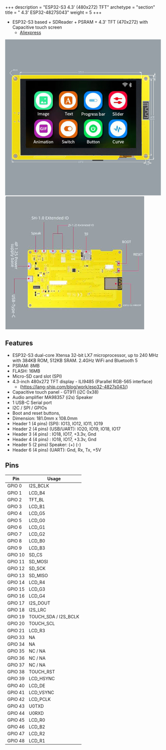 +++
description = "ESP32-S3 4.3' (480x272) TFT"
archetype = "section"
title = " 4.3' ESP32-4827S043"
weight = 5
+++

* ESP32-S3 based + SDReader + PSRAM + 4.3' TFT (470x272) with Capacitive touch screen
  * [Aliexpress](https://www.aliexpress.com/item/1005004788147691.html)

![image](front.jpg?width=400px)
![image](back.jpg?width=400px)


## Features
* ESP32-S3 dual-core Xtensa 32-bit LX7 microprocessor, up to 240 MHz with 384KB ROM, 512KB SRAM. 2.4GHz WiFi and Bluetooth 5
* PSRAM: 8MB     
* FLASH: 16MB
* Micro-SD card slot (SPI)
* 4.3-inch 480x272 TFT display - ILI9485 (Parallel RGB-565 interface)
  * (https://lang-ship.com/blog/work/esp32-4827s043/)
* Capacitive touch panel - GT911 (i2C 0x38)
* Audio amplifier MA98357 (i2s) Speaker
* 1 USB-C Serial port
* I2C / SPI / GPIOs
* Boot and reset buttons, 
* Dimension: 181.0mm x 108.0mm   
* Header 1 (4 pins) (SPI): IO13, IO12, IO11, IO19 
* Header 2 (4 pins) (USB/UART): IO20, IO19, IO18, IO17 
* Header 3 (4 pins) : IO18, IO17, +3.3v, Gnd 
* Header 4 (4 pins) : IO18, IO17, +3.3v, Gnd 
* Header 5 (2 pins) Speaker: (+) (-)  
* Header 6 (4 pins) (UART): Gnd, Rx, Tx, +5V

## Pins 
Pin | Usage 
----|-----
GPIO 0 | I2S_BCLK  
GPIO 1 | LCD_B4    
GPIO 2 | TFT_BL  
GPIO 3 | LCD_B1  
GPIO 4 | LCD_G5   
GPIO 5 | LCD_G0  
GPIO 6 | LCD_G1  
GPIO 7 | LCD_G2  
GPIO 8 | LCD_B0   
GPIO 9 | LCD_B3  
GPIO 10 | SD_CS   
GPIO 11 | SD_MOSI    
GPIO 12 | SD_SCK    
GPIO 13 | SD_MISO   
GPIO 14 | LCD_R4  
GPIO 15 | LCD_G3  
GPIO 16 | LCD_G4  
GPIO 17 | I2S_DOUT  
GPIO 18 | I2S_LRC  
GPIO 19 | TOUCH_SDA / I2S_BCLK 
GPIO 20 | TOUCH_SCL  
GPIO 21 | LCD_R3  
GPIO 33 | NA  
GPIO 34 | NA  
GPIO 35 | NC / NA    
GPIO 36 | NC / NA   
GPIO 37 | NC / NA    
GPIO 38 | TOUCH_RST  
GPIO 39 | LCD_HSYNC  
GPIO 40 | LCD_DE
GPIO 41 | LCD_VSYNC 
GPIO 42 | LCD_PCLK  
GPIO 43 | U0TXD  
GPIO 44 | U0RXD  
GPIO 45 | LCD_R0  
GPIO 46 | LCD_B2  
GPIO 47 | LCD_R2  
GPIO 48 | LCD_R1    
